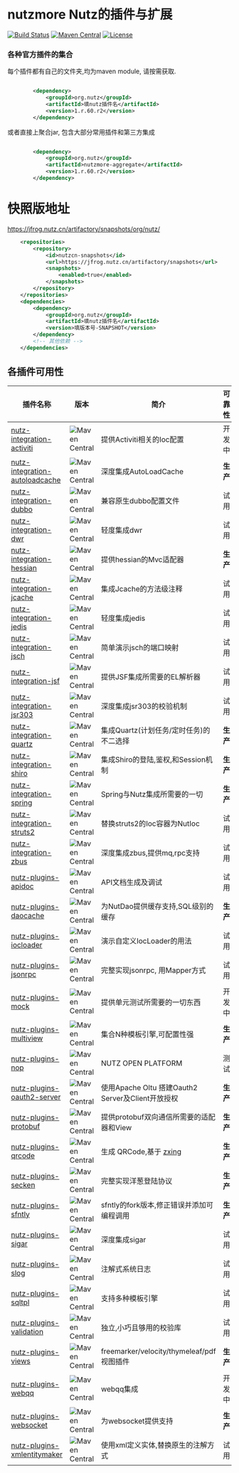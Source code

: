 # nutzmore Nutz的插件与扩展

[![Build Status](https://travis-ci.org/nutzam/nutzmore.png?branch=master)](https://travis-ci.org/nutzam/nutzmore)
[![Maven Central](https://maven-badges.herokuapp.com/maven-central/org.nutz/nutzmore/badge.svg)](https://maven-badges.herokuapp.com/maven-central/org.nutz/nutzmore/)
[![License](https://img.shields.io/badge/license-Apache%202-4EB1BA.svg)](https://www.apache.org/licenses/LICENSE-2.0.html)

### 各种官方插件的集合

每个插件都有自己的文件夹,均为maven module, 请按需获取.

```xml

		<dependency>
			<groupId>org.nutz</groupId>
			<artifactId>填nutz插件名</artifactId>
			<version>1.r.60.r2</version>
		</dependency>
```

或者直接上聚合jar, 包含大部分常用插件和第三方集成

```xml

		<dependency>
			<groupId>org.nutz</groupId>
			<artifactId>nutzmore-aggregate</artifactId>
			<version>1.r.60.r2</version>
		</dependency>
```

# 快照版地址

https://jfrog.nutz.cn/artifactory/snapshots/org/nutz/

```xml
	<repositories>
		<repository>
			<id>nutzcn-snapshots</id>
			<url>https://jfrog.nutz.cn/artifactory/snapshots</url>
			<snapshots>
				<enabled>true</enabled>
			</snapshots>
		</repository>
	</repositories>
	<dependencies>
		<dependency>
			<groupId>org.nutz</groupId>
			<artifactId>填nutz插件名</artifactId>
			<version>填版本号-SNAPSHOT</version>
		</dependency>
		<!-- 其他依赖 -->
	</dependencies>
```

## 各插件可用性

| 插件名称 | 版本 | 简介 | 可靠性 |
| ------| ------ | ------ | ------ |
| [nutz-integration-activiti](https://github.com/nutzam/nutzmore/tree/master/nutz-integration-activiti) | ![Maven Central](https://maven-badges.herokuapp.com/maven-central/org.nutz/nutz-integration-activiti/badge.svg) | 提供Activiti相关的Ioc配置 | 开发中 |
| [nutz-integration-autoloadcache](https://github.com/nutzam/nutzmore/tree/master/nutz-integration-autoloadcache) | ![Maven Central](https://maven-badges.herokuapp.com/maven-central/org.nutz/nutz-integration-autoloadcache/badge.svg) | 深度集成AutoLoadCache | **生产** |
| [nutz-integration-dubbo](https://github.com/nutzam/nutzmore/tree/master/nutz-integration-dubbo) | ![Maven Central](https://maven-badges.herokuapp.com/maven-central/org.nutz/nutz-integration-dubbo/badge.svg) | 兼容原生dubbo配置文件 | 试用 |
| [nutz-integration-dwr](https://github.com/nutzam/nutzmore/tree/master/nutz-integration-dwr) | ![Maven Central](https://maven-badges.herokuapp.com/maven-central/org.nutz/nutz-integration-dwr/badge.svg) | 轻度集成dwr | 试用 |
| [nutz-integration-hessian](https://github.com/nutzam/nutzmore/tree/master/nutz-integration-hessian) | ![Maven Central](https://maven-badges.herokuapp.com/maven-central/org.nutz/nutz-integration-hessian/badge.svg) | 提供hessian的Mvc适配器 | **生产** |
| [nutz-integration-jcache](https://github.com/nutzam/nutzmore/tree/master/nutz-integration-jcache) | ![Maven Central](https://maven-badges.herokuapp.com/maven-central/org.nutz/nutz-integration-jcache/badge.svg) | 集成Jcache的方法级注释 | 试用 |
| [nutz-integration-jedis](https://github.com/nutzam/nutzmore/tree/master/nutz-integration-jedis) | ![Maven Central](https://maven-badges.herokuapp.com/maven-central/org.nutz/nutz-integration-jedis/badge.svg) | 轻度集成jedis | 试用 |
| [nutz-integration-jsch](https://github.com/nutzam/nutzmore/tree/master/nutz-integration-jsch) | ![Maven Central](https://maven-badges.herokuapp.com/maven-central/org.nutz/nutz-integration-jsch/badge.svg) | 简单演示jsch的端口映射 | 试用 |
| [nutz-integration-jsf](https://github.com/nutzam/nutzmore/tree/master/nutz-integration-jsf) | ![Maven Central](https://maven-badges.herokuapp.com/maven-central/org.nutz/nutz-integration-jsf/badge.svg) | 提供JSF集成所需要的EL解析器 | 试用 |
| [nutz-integration-jsr303](https://github.com/nutzam/nutzmore/tree/master/nutz-integration-jsr303) | ![Maven Central](https://maven-badges.herokuapp.com/maven-central/org.nutz/nutz-integration-jsr303/badge.svg) | 深度集成jsr303的校验机制 | 试用 |
| [nutz-integration-quartz](https://github.com/nutzam/nutzmore/tree/master/nutz-integration-quartz) | ![Maven Central](https://maven-badges.herokuapp.com/maven-central/org.nutz/nutz-integration-quartz/badge.svg) | 集成Quartz(计划任务/定时任务)的不二选择 | **生产** |
| [nutz-integration-shiro](https://github.com/nutzam/nutzmore/tree/master/nutz-integration-shiro) | ![Maven Central](https://maven-badges.herokuapp.com/maven-central/org.nutz/nutz-integration-shiro/badge.svg) | 集成Shiro的登陆,鉴权,和Session机制 | **生产** |
| [nutz-integration-spring](https://github.com/nutzam/nutzmore/tree/master/nutz-integration-spring) | ![Maven Central](https://maven-badges.herokuapp.com/maven-central/org.nutz/nutz-integration-spring/badge.svg) | Spring与Nutz集成所需要的一切 | **生产** |
| [nutz-integration-struts2](https://github.com/nutzam/nutzmore/tree/master/nutz-integration-struts2) | ![Maven Central](https://maven-badges.herokuapp.com/maven-central/org.nutz/nutz-integration-struts2/badge.svg) | 替换struts2的Ioc容器为NutIoc | 试用 |
| [nutz-integration-zbus](https://github.com/nutzam/nutzmore/tree/master/nutz-integration-zbus) | ![Maven Central](https://maven-badges.herokuapp.com/maven-central/org.nutz/nutz-integration-zbus/badge.svg) | 深度集成zbus,提供mq,rpc支持 | 试用 |
| [nutz-plugins-apidoc](https://github.com/nutzam/nutzmore/tree/master/nutz-plugins-apidoc) | ![Maven Central](https://maven-badges.herokuapp.com/maven-central/org.nutz/nutz-plugins-apidoc/badge.svg) | API文档生成及调试 | 试用 |
| [nutz-plugins-daocache](https://github.com/nutzam/nutzmore/tree/master/nutz-plugins-daocache) | ![Maven Central](https://maven-badges.herokuapp.com/maven-central/org.nutz/nutz-plugins-daocache/badge.svg) | 为NutDao提供缓存支持,SQL级别的缓存 | **生产** |
| [nutz-plugins-iocloader](https://github.com/nutzam/nutzmore/tree/master/nutz-plugins-iocloader) | ![Maven Central](https://maven-badges.herokuapp.com/maven-central/org.nutz/nutz-plugins-iocloader/badge.svg) | 演示自定义IocLoader的用法 | 试用 |
| [nutz-plugins-jsonrpc](https://github.com/nutzam/nutzmore/tree/master/nutz-plugins-jsonrpc) | ![Maven Central](https://maven-badges.herokuapp.com/maven-central/org.nutz/nutz-plugins-jsonrpc/badge.svg) | 完整实现jsonrpc, 用Mapper方式 | 试用 |
| [nutz-plugins-mock](https://github.com/nutzam/nutzmore/tree/master/nutz-plugins-mock) | ![Maven Central](https://maven-badges.herokuapp.com/maven-central/org.nutz/nutz-plugins-mock/badge.svg) | 提供单元测试所需要的一切东西 | 开发中 |
| [nutz-plugins-multiview](https://github.com/nutzam/nutzmore/tree/master/nutz-plugins-multiview) | ![Maven Central](https://maven-badges.herokuapp.com/maven-central/org.nutz/nutz-plugins-multiview/badge.svg) | 集合N种模板引擎,可配置性强 | **生产** |
| [nutz-plugins-nop](https://github.com/nutzam/nutzmore/tree/master/nutz-plugins-nop) | ![Maven Central](https://maven-badges.herokuapp.com/maven-central/org.nutz/nutz-plugins-nop/badge.svg) | NUTZ OPEN PLATFORM | 测试 |
| [nutz-plugins-oauth2-server](https://github.com/nutzam/nutzmore/tree/master/nutz-plugins-oauth2-server) | ![Maven Central](https://maven-badges.herokuapp.com/maven-central/org.nutz/nutz-plugins-oauth2-server/badge.svg) | 使用Apache Oltu 搭建Oauth2 Server及Client开放授权 | **生产** |
| [nutz-plugins-protobuf](https://github.com/nutzam/nutzmore/tree/master/nutz-plugins-protobuf) | ![Maven Central](https://maven-badges.herokuapp.com/maven-central/org.nutz/nutz-plugins-protobuf/badge.svg) | 提供protobuf双向通信所需要的适配器和View | **生产** |
| [nutz-plugins-qrcode](https://github.com/nutzam/nutzmore/tree/master/nutz-plugins-qrcode) | ![Maven Central](https://maven-badges.herokuapp.com/maven-central/org.nutz/nutz-plugins-qrcode/badge.svg) | 生成 QRCode,基于 [zxing](http://code.google.com/p/zxing/) | **生产** |
| [nutz-plugins-secken](https://github.com/nutzam/nutzmore/tree/master/nutz-plugins-secken) | ![Maven Central](https://maven-badges.herokuapp.com/maven-central/org.nutz/nutz-plugins-secken/badge.svg) | 完整实现洋葱登陆协议 | **生产** |
| [nutz-plugins-sfntly](https://github.com/nutzam/nutzmore/tree/master/nutz-plugins-sfntly) | ![Maven Central](https://maven-badges.herokuapp.com/maven-central/org.nutz/nutz-plugins-sfntly/badge.svg) | sfntly的fork版本,修正错误并添加可编程调用 | **生产** |
| [nutz-plugins-sigar](https://github.com/nutzam/nutzmore/tree/master/nutz-plugins-sigar) | ![Maven Central](https://maven-badges.herokuapp.com/maven-central/org.nutz/nutz-plugins-sigar/badge.svg) | 深度集成sigar | 试用 |
| [nutz-plugins-slog](https://github.com/nutzam/nutzmore/tree/master/nutz-plugins-slog) | ![Maven Central](https://maven-badges.herokuapp.com/maven-central/org.nutz/nutz-plugins-slog/badge.svg) | 注解式系统日志 | 试用 |
| [nutz-plugins-sqltpl](https://github.com/nutzam/nutzmore/tree/master/nutz-plugins-sqltpl) | ![Maven Central](https://maven-badges.herokuapp.com/maven-central/org.nutz/nutz-plugins-sqltpl/badge.svg) | 支持多种模板引擎 | 试用 |
| [nutz-plugins-validation](https://github.com/nutzam/nutzmore/tree/master/nutz-plugins-validation) | ![Maven Central](https://maven-badges.herokuapp.com/maven-central/org.nutz/nutz-plugins-validation/badge.svg) | 独立,小巧且够用的校验库 | 试用 |
| [nutz-plugins-views](https://github.com/nutzam/nutzmore/tree/master/nutz-plugins-views) | ![Maven Central](https://maven-badges.herokuapp.com/maven-central/org.nutz/nutz-plugins-views/badge.svg) | freemarker/velocity/thymeleaf/pdf 视图插件 | **生产** |
| [nutz-plugins-webqq](https://github.com/nutzam/nutzmore/tree/master/nutz-plugins-webqq) | ![Maven Central](https://maven-badges.herokuapp.com/maven-central/org.nutz/nutz-plugins-webqq/badge.svg) | webqq集成 | 开发中 |
| [nutz-plugins-websocket](https://github.com/nutzam/nutzmore/tree/master/nutz-plugins-websocket) | ![Maven Central](https://maven-badges.herokuapp.com/maven-central/org.nutz/nutz-plugins-websocket/badge.svg) | 为websocket提供支持 | **生产** |
| [nutz-plugins-xmlentitymaker](https://github.com/nutzam/nutzmore/tree/master/nutz-plugins-xmlentitymaker) | ![Maven Central](https://maven-badges.herokuapp.com/maven-central/org.nutz/nutz-plugins-xmlentitymaker/badge.svg) | 使用xml定义实体,替换原生的注解方式 | 试用 |
